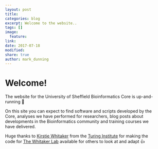 ```yaml
---
layout: post
title:
categories: blog
excerpt: Welcome to the website..
tags: []
image:
  feature:
link:
date: 2017-07-18
modified:
share: true
author: mark_dunning
---
```


# Welcome!

The website for the University of Sheffield Bioinformatics Core is up-and-running :tada:

On this site you can expect to find software and scripts developed by the Core, analyses we have performed for researchers, blog posts about developments in the Bioinformatics community and training courses we have delivered.

Huge thanks to [Kirstie Whitaker](@KirstieJane) from the [Turing Institute](https://www.turing.ac.uk/) for making the code for [The Whitaker Lab](https://whitakerlab.github.io/) available for others to look at and adapt :+1:
